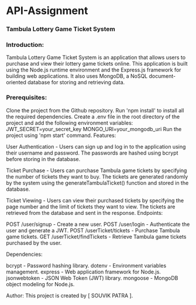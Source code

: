 # API-Assignment



<h3>Tambula Lottery Game Ticket System</h3>

<h3>Introduction:</h3>
Tambula Lottery Game Ticket System is an application that allows users to purchase and view their lottery game tickets online. This application is built using the Node.js runtime environment and the Express.js framework for building web applications. It also uses MongoDB, a NoSQL document-oriented database for storing and retrieving data.


<h3>Prerequisites:</h3>


Clone the project from the Github repository.
Run 'npm install' to install all the required dependencies.
Create a .env file in the root directory of the project and add the following environment variables:
JWT_SECRET=your_secret_key
MONGO_URI=your_mongodb_uri
Run the project using 'npm start' command.
Features:

User Authentication - Users can sign up and log in to the application using their username and password. The passwords are hashed using bcrypt before storing in the database.

Ticket Purchase - Users can purchase Tambula game tickets by specifying the number of tickets they want to buy. The tickets are generated randomly by the system using the generateTambulaTicket() function and stored in the database.

Ticket Viewing - Users can view their purchased tickets by specifying the page number and the limit of tickets they want to view. The tickets are retrieved from the database and sent in the response.
Endpoints:

POST /user/signup - Create a new user.
POST /user/login - Authenticate the user and generate a JWT.
POST /userTicket/tickets - Purchase Tambula game tickets.
GET /userTicket/findTickets - Retrieve Tambula game tickets purchased by the user.

Dependencies:

bcrypt - Password hashing library.
dotenv - Environment variables management.
express - Web application framework for Node.js.
jsonwebtoken - JSON Web Token (JWT) library.
mongoose - MongoDB object modeling for Node.js.

Author:
This project is created by  [ SOUVIK PATRA ].
